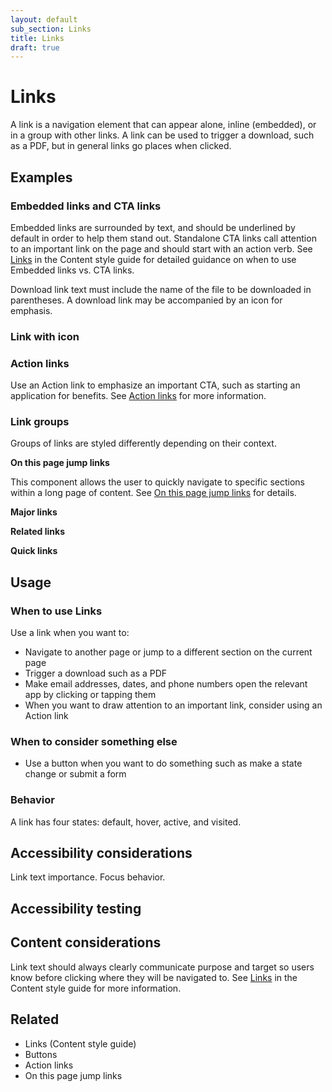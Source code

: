 ```yaml
---
layout: default
sub_section: Links
title: Links
draft: true
---
```


# Links

A link is a navigation element that can appear alone, inline (embedded), or in a group with other links. A link can be used to trigger a download, such as a PDF, but in general links go places when clicked.

## Examples

### Embedded links and CTA links

Embedded links are surrounded by text, and should be underlined by default in order to help them stand out. Standalone CTA links call attention to an important link on the page and should start with an action verb. See [Links](https://design.va.gov/content-style-guide/links) in the Content style guide for detailed guidance on when to use Embedded links vs. CTA links. 

Download link text must include the name of the file to be downloaded in parentheses. A download link may be accompanied by an icon for emphasis.

### Link with icon 

### Action links

Use an Action link to emphasize an important CTA, such as starting an application for benefits. See [Action links](https://design.va.gov/experimental-design/action_links) for more information.

### Link groups

Groups of links are styled differently depending on their context. 

**On this page jump links**

This component allows the user to quickly navigate to specific sections within a long page of content. See [On this page jump links](https://design.va.gov/components/on-this-page-jump-links) for details.

**Major links**

**Related links**

**Quick links**

## Usage

### When to use Links

Use a link when you want to:

- Navigate to another page or jump to a different section on the current page
- Trigger a download such as a PDF
- Make email addresses, dates, and phone numbers open the relevant app by clicking or tapping them
- When you want to draw attention to an important link, consider using an Action link

### When to consider something else

- Use a button when you want to do something such as make a state change or submit a form

### Behavior

A link has four states: default, hover, active, and visited.

## Accessibility considerations

Link text importance. Focus behavior. 

## Accessibility testing

## Content considerations

Link text should always clearly communicate purpose and target so users know before clicking where they will be navigated to. See [Links](https://design.va.gov/content-style-guide/links) in the Content style guide for more information. 

## Related 

- Links (Content style guide)
- Buttons
- Action links
- On this page jump links
